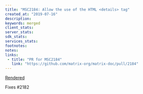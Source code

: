 ```yaml
---
title: "MSC2184: Allow the use of the HTML <details> tag"
created_at: "2019-07-16"
description:
keywords: merged
client_stats:
server_stats:
sdk_stats:
services_stats:
footnotes:
notes:
links:
 - title: "PR for MSC2184"
   link: "https://github.com/matrix-org/matrix-doc/pull/2184"
---
```

[Rendered](https://github.com/ananace/matrix-doc/blob/html_details/proposals/2184-allow-html-details.md)

Fixes #2182

